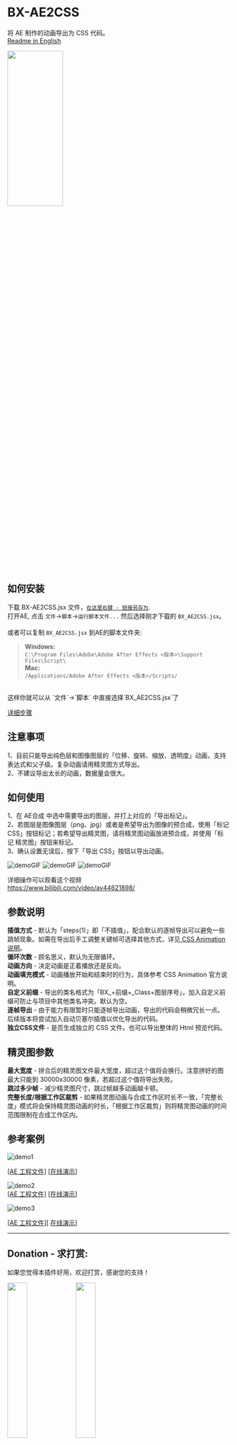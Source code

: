 # BX-AE2CSS
将 AE 制作的动画导出为 CSS 代码。  
[Readme in English](https://github.com/bigxixi/ae2css/blob/master/README_en.md)

[<img src="https://raw.githubusercontent.com/bigxixi/ReadMe-Resources/master/ae2css/ui.png" width="50%" height="30%">](http://bigxixi.com/donate/index.html)


## 如何安装
下载 BX-AE2CSS.jsx 文件，[`在这里右键 - 链接另存为`](https://raw.githubusercontent.com/bigxixi/ae2css/master/BX_AE2CSS.jsx).</br>
打开AE, 点击 `文件`->`脚本`->`运行脚本文件...` 然后选择刚才下载的 `BX_AE2CSS.jsx`。    
</br>
或者可以复制 `BX_AE2CSS.jsx` 到AE的脚本文件夹:
>**Windows:**  
>`C:\Program Files\Adobe\Adobe After Effects <版本>\Support Files\Script\`  
>**Mac:**  
>`/Applications/Adobe After Effects <版本>/Scripts/`

</br>
这样你就可以从 `文件`->`脚本` 中直接选择`BX_AE2CSS.jsx`了  

[详细步骤](https://helpx.adobe.com/cn/after-effects/using/scripts.html)</br>

## 注意事项

1、目前只能导出纯色层和图像图层的「位移、旋转、缩放、透明度」动画，支持表达式和父子级。复杂动画请用精灵图方式导出。  
2、不建议导出太长的动画，数据量会很大。  

## 如何使用

1、在 AE合成 中选中需要导出的图层，并打上对应的「导出标记」。  
2、若图层是图像图层（png、jpg）或者是希望导出为图像的预合成，使用「标记 CSS」按钮标记；若希望导出精灵图，请将精灵图动画放进预合成，并使用「标记 精灵图」按钮来标记。  
3、确认设置无误后，按下「导出 CSS」按钮以导出动画。    

![demoGIF](https://raw.githubusercontent.com/bigxixi/ReadMe-Resources/master/ae2css/markdemo1.gif)
![demoGIF](https://raw.githubusercontent.com/bigxixi/ReadMe-Resources/master/ae2css/markdemo2.gif)
![demoGIF](https://raw.githubusercontent.com/bigxixi/ReadMe-Resources/master/ae2css/markdemo3.gif)  


详细操作可以观看这个视频  
https://www.bilibili.com/video/av44621898/

## 参数说明

**插值方式** - 默认为「steps(1)」即「不插值」，配合默认的逐帧导出可以避免一些跳帧现象。如需在导出后手工调整关键帧可选择其他方式，详见[ CSS Animation 说明](https://developer.mozilla.org/zh-CN/docs/Web/CSS/CSS_Animations/Using_CSS_animations)。  
**循环次数** - 顾名思义，默认为无限循环。  
**动画方向** - 决定动画是正着播放还是反向。  
**动画填充模式** - 动画播放开始和结束时的行为，具体参考 CSS Animation 官方说明。  
**自定义前缀** - 导出的类名格式为「BX_+前缀+_Class+图层序号」，加入自定义前缀可防止与项目中其他类名冲突。默认为空。  
**逐帧导出** - 由于能力有限暂时只能逐帧导出动画，导出的代码会稍微冗长一点。后续版本将尝试加入自动贝塞尔插值以优化导出的代码。  
**独立CSS文件** - 是否生成独立的 CSS 文件。也可以导出整体的 Html 预览代码。  

## 精灵图参数

**最大宽度** - 拼合后的精灵图文件最大宽度，超过这个值将会换行。注意拼好的图最大只能到 30000x30000 像素，若超过这个值将导出失败。  
**跳过多少帧** - 减少精灵图尺寸，跳过帧越多动画越卡顿。  
**完整长度/根据工作区裁剪** - 如果精灵图动画与合成工作区时长不一致，「完整长度」模式将会保持精灵图动画的时长，「根据工作区裁剪」则将精灵图动画的时间范围限制在合成工作区内。  

## 参考案例  
![demo1](https://raw.githubusercontent.com/bigxixi/ReadMe-Resources/master/ae2css/basicdemo.gif)  

[[AE 工程文件](https://raw.githubusercontent.com/bigxixi/ReadMe-Resources/master/ae2css/basicdemo.zip)]  [[在线演示](http://bigxixi.com/ae2css/samples/basic/BX__Basic-marked.html)] 


![demo2](https://raw.githubusercontent.com/bigxixi/ReadMe-Resources/master/ae2css/lanterndemo.gif)  
[[AE 工程文件](https://raw.githubusercontent.com/bigxixi/ReadMe-Resources/master/ae2css/lanterndemo.zip)]
[[在线演示](http://bigxixi.com/huadeng)]  


![demo3](https://raw.githubusercontent.com/bigxixi/ReadMe-Resources/master/ae2css/bikingdemo.gif)  

[[AE 工程文件](https://raw.githubusercontent.com/bigxixi/ReadMe-Resources/master/ae2css/bikingdemo.zip)][ 
[在线演示](http://bigxixi.com/ae2css/samples/biking/BX_biking_P7)]  

----

## Donation - 求打赏:
如果您觉得本插件好用，欢迎打赏，感谢您的支持！  

[<img src="https://raw.githubusercontent.com/bigxixi/bigxixi.github.io/master/donate/index.hyperesources/wechat.png" width="30%" height="30%">](http://bigxixi.com/donate/index.html)
[<img src="https://raw.githubusercontent.com/bigxixi/bigxixi.github.io/master/donate/index.hyperesources/alipay%402x.jpg" width="30%" height="30%">](http://bigxixi.com/donate/index.html)  

也欢迎使用 PayPal：  

[<img src="https://raw.githubusercontent.com/bigxixi/bigxixi.github.io/master/donate/index.hyperesources/paypal.png" width="30%" height="30%">](https://www.paypal.me/bigxixi/)  
